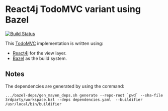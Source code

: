 # React4j TodoMVC variant using Bazel

[![Build Status](https://secure.travis-ci.org/react4j/react4j-todomvc.png?branch=raw_bazel)](http://travis-ci.org/react4j/react4j-todomvc)

This [TodoMVC](http://todomvc.com/) implementation is written using:

* [React4j](https://react4j.github.io) for the view layer.
* [Bazel](https://bazel.build/) as the build system.

## Notes

The dependencies are generated by using the command:

    .../bazel-deps/gen_maven_deps.sh generate --repo-root `pwd` --sha-file 3rdparty/workspace.bzl --deps dependencies.yaml  --buildifier /usr/local/bin/buildifier
